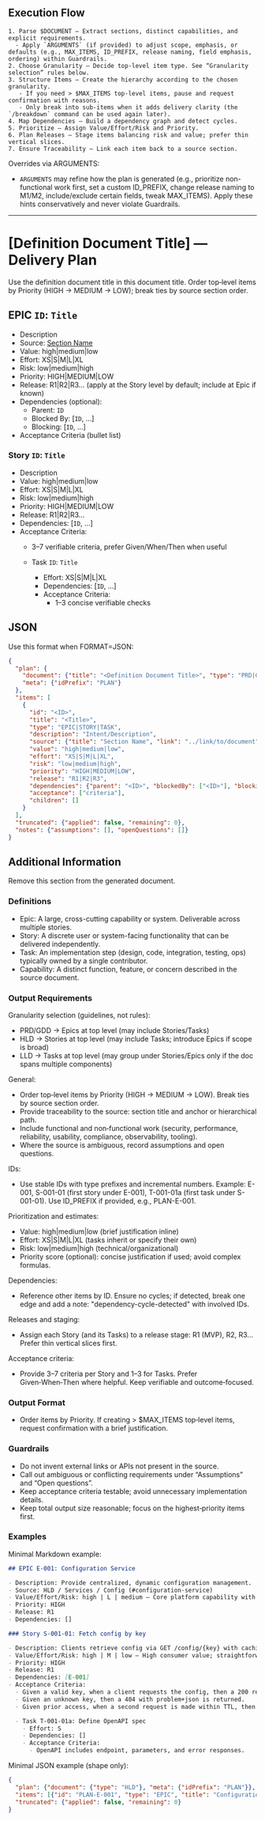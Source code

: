 ## Execution Flow

```
1. Parse $DOCUMENT — Extract sections, distinct capabilities, and explicit requirements.
  - Apply `ARGUMENTS` (if provided) to adjust scope, emphasis, or defaults (e.g., MAX_ITEMS, ID_PREFIX, release naming, field emphasis, ordering) within Guardrails.
2. Choose Granularity — Decide top-level item type. See “Granularity selection” rules below.
3. Structure Items — Create the hierarchy according to the chosen granularity.
   - If you need > $MAX_ITEMS top-level items, pause and request confirmation with reasons.
   - Only break into sub-items when it adds delivery clarity (the `/breakdown` command can be used again later).
4. Map Dependencies — Build a dependency graph and detect cycles.
5. Prioritize — Assign Value/Effort/Risk and Priority.
6. Plan Releases — Stage items balancing risk and value; prefer thin vertical slices.
7. Ensure Traceability — Link each item back to a source section.
```

Overrides via ARGUMENTS:

- `ARGUMENTS` may refine how the plan is generated (e.g., prioritize non-functional work first, set a custom ID_PREFIX, change release naming to M1/M2, include/exclude certain fields, tweak MAX_ITEMS). Apply these hints conservatively and never violate Guardrails.

---

# [Definition Document Title] — Delivery Plan

Use the definition document title in this document title. Order top‑level items by Priority (HIGH → MEDIUM → LOW); break ties by source section order.

## EPIC `ID`: `Title`

- Description
- Source: [Section Name](../link/to/document)
- Value: high|medium|low
- Effort: XS|S|M|L|XL
- Risk: low|medium|high
- Priority: HIGH|MEDIUM|LOW
- Release: R1|R2|R3… (apply at the Story level by default; include at Epic if known)
- Dependencies (optional):
  - Parent: `ID`
  - Blocked By: [`ID`, …]
  - Blocking: [`ID`, …]
- Acceptance Criteria (bullet list)

### Story `ID`: `Title`

- Description
- Value: high|medium|low
- Effort: XS|S|M|L|XL
- Risk: low|medium|high
- Priority: HIGH|MEDIUM|LOW
- Release: R1|R2|R3…
- Dependencies: [`ID`, …]
- Acceptance Criteria:
  - 3–7 verifiable criteria, prefer Given/When/Then when useful

  - Task `ID`: `Title`
    - Effort: XS|S|M|L|XL
    - Dependencies: [`ID`, …]
    - Acceptance Criteria:
      - 1–3 concise verifiable checks

## JSON

Use this format when FORMAT=JSON:

```json
{
  "plan": {
    "document": {"title": "<Definition Document Title>", "type": "PRD|GDD|HLD|LLD"},
    "meta": {"idPrefix": "PLAN"}
  },
  "items": [
    {
      "id": "<ID>",
      "title": "<Title>",
      "type": "EPIC|STORY|TASK",
      "description": "Intent/Description",
      "source": {"title": "Section Name", "link": "../link/to/document"},
      "value": "high|medium|low",
      "effort": "XS|S|M|L|XL",
      "risk": "low|medium|high",
      "priority": "HIGH|MEDIUM|LOW",
      "release": "R1|R2|R3",
      "dependencies": {"parent": "<ID>", "blockedBy": ["<ID>"], "blocking": ["<ID>"]},
      "acceptance": ["criteria"],
      "children": []
    }
  ],
  "truncated": {"applied": false, "remaining": 0},
  "notes": {"assumptions": [], "openQuestions": []}
}
```

## Additional Information

Remove this section from the generated document.

### Definitions

- Epic: A large, cross-cutting capability or system. Deliverable across multiple stories.
- Story: A discrete user or system-facing functionality that can be delivered independently.
- Task: An implementation step (design, code, integration, testing, ops) typically owned by a single contributor.
- Capability: A distinct function, feature, or concern described in the source document.

### Output Requirements

Granularity selection (guidelines, not rules):

- PRD/GDD → Epics at top level (may include Stories/Tasks)
- HLD → Stories at top level (may include Tasks; introduce Epics if scope is broad)
- LLD → Tasks at top level (may group under Stories/Epics only if the doc spans multiple components)

General:

- Order top‑level items by Priority (HIGH → MEDIUM → LOW). Break ties by source section order.
- Provide traceability to the source: section title and anchor or hierarchical path.
- Include functional and non‑functional work (security, performance, reliability, usability, compliance, observability, tooling).
- Where the source is ambiguous, record assumptions and open questions.

IDs:

- Use stable IDs with type prefixes and incremental numbers. Example: E-001, S-001-01 (first story under E-001), T-001-01a (first task under S-001-01). Use ID_PREFIX if provided, e.g., PLAN-E-001.

Prioritization and estimates:

- Value: high|medium|low (brief justification inline)
- Effort: XS|S|M|L|XL (tasks inherit or specify their own)
- Risk: low|medium|high (technical/organizational)
- Priority score (optional): concise justification if used; avoid complex formulas.

Dependencies:

- Reference other items by ID. Ensure no cycles; if detected, break one edge and add a note: "dependency-cycle-detected" with involved IDs.

Releases and staging:

- Assign each Story (and its Tasks) to a release stage: R1 (MVP), R2, R3… Prefer thin vertical slices first.

Acceptance criteria:

- Provide 3–7 criteria per Story and 1–3 for Tasks. Prefer Given‑When‑Then where helpful. Keep verifiable and outcome‑focused.

### Output Format

- Order items by Priority. If creating > $MAX_ITEMS top‑level items, request confirmation with a brief justification.

### Guardrails

- Do not invent external links or APIs not present in the source.
- Call out ambiguous or conflicting requirements under “Assumptions” and “Open questions”.
- Keep acceptance criteria testable; avoid unnecessary implementation details.
- Keep total output size reasonable; focus on the highest‑priority items first.

### Examples

Minimal Markdown example:

```markdown
## EPIC E-001: Configuration Service

- Description: Provide centralized, dynamic configuration management.
- Source: HLD / Services / Config (#configuration-service)
- Value/Effort/Risk: high | L | medium — Core platform capability with moderate integration risk.
- Priority: HIGH
- Release: R1
- Dependencies: []

### Story S-001-01: Fetch config by key

- Description: Clients retrieve config via GET /config/{key} with caching.
- Value/Effort/Risk: high | M | low — High consumer value; straightforward implementation.
- Priority: HIGH
- Release: R1
- Dependencies: [E-001]
- Acceptance Criteria:
  - Given a valid key, when a client requests the config, then a 200 response returns the value within 150ms P95.
  - Given an unknown key, then a 404 with problem+json is returned.
  - Given prior access, when a second request is made within TTL, then a cached response is served.

  - Task T-001-01a: Define OpenAPI spec
    - Effort: S
    - Dependencies: []
    - Acceptance Criteria:
      - OpenAPI includes endpoint, parameters, and error responses.
```

Minimal JSON example (shape only):

```json
{
  "plan": {"document": {"type": "HLD"}, "meta": {"idPrefix": "PLAN"}},
  "items": [{"id": "PLAN-E-001", "type": "EPIC", "title": "Configuration Service", "children": []}],
  "truncated": {"applied": false, "remaining": 0}
}
```
